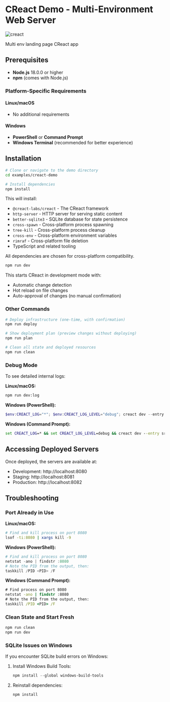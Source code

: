 # CReact Demo - Multi-Environment Web Server

![creact](https://i.postimg.cc/8P66GnT3/banner.jpg)

Multi env landing page CReact app

## Prerequisites

- **Node.js** 18.0.0 or higher
- **npm** (comes with Node.js)

### Platform-Specific Requirements

#### Linux/macOS
- No additional requirements

#### Windows
- **PowerShell** or **Command Prompt**
- **Windows Terminal** (recommended for better experience)

## Installation

```bash
# Clone or navigate to the demo directory
cd examples/creact-demo

# Install dependencies
npm install
```

This will install:
- `@creact-labs/creact` - The CReact framework
- `http-server` - HTTP server for serving static content
- `better-sqlite3` - SQLite database for state persistence
- `cross-spawn` - Cross-platform process spawning
- `tree-kill` - Cross-platform process cleanup
- `cross-env` - Cross-platform environment variables
- `rimraf` - Cross-platform file deletion
- TypeScript and related tooling

All dependencies are chosen for cross-platform compatibility.

```cmd
npm run dev
```

This starts CReact in development mode with:
- Automatic change detection
- Hot reload on file changes
- Auto-approval of changes (no manual confirmation)

### Other Commands

```bash
# Deploy infrastructure (one-time, with confirmation)
npm run deploy

# Show deployment plan (preview changes without deploying)
npm run plan

# Clean all state and deployed resources
npm run clean
```

### Debug Mode

To see detailed internal logs:

**Linux/macOS:**
```bash
npm run dev:log
```

**Windows (PowerShell):**
```powershell
$env:CREACT_LOG="*"; $env:CREACT_LOG_LEVEL="debug"; creact dev --entry src/app.tsx --auto-approve --verbose 2>&1 | Tee-Object debug.log
```

**Windows (Command Prompt):**
```cmd
set CREACT_LOG=* && set CREACT_LOG_LEVEL=debug && creact dev --entry src/app.tsx --auto-approve --verbose > debug.log 2>&1
```
## Accessing Deployed Servers

Once deployed, the servers are available at:
- Development: http://localhost:8080
- Staging: http://localhost:8081
- Production: http://localhost:8082

## Troubleshooting

### Port Already in Use

**Linux/macOS:**
```bash
# Find and kill process on port 8080
lsof -ti:8080 | xargs kill -9
```

**Windows (PowerShell):**
```powershell
# Find and kill process on port 8080
netstat -ano | findstr :8080
# Note the PID from the output, then:
taskkill /PID <PID> /F
```

**Windows (Command Prompt):**
```cmd
# Find process on port 8080
netstat -ano | findstr :8080
# Note the PID from the output, then:
taskkill /PID <PID> /F
```

### Clean State and Start Fresh

```bash
npm run clean
npm run dev
```

### SQLite Issues on Windows

If you encounter SQLite build errors on Windows:
1. Install Windows Build Tools:
   ```powershell
   npm install --global windows-build-tools
   ```
2. Reinstall dependencies:
   ```bash
   npm install
   ```